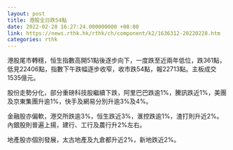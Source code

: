 ```yaml
---
layout: post
title: 港股全日跌54點
date: 2022-02-28 16:27:24.000000000 +08:00
link: https://news.rthk.hk/rthk/ch/component/k2/1636312-20220228.htm
categories: rthk
---
```


港股尾市轉穩，恒生指數高開51點後逐步向下，一度跌至近兩年低位，跌361點，低見22406點，指數下午跌幅逐步收窄，收市跌54點，報22713點。主板成交1535億元。

股份走勢分化，部分重磅科技股繼續下跌，阿里巴巴跌逾1%，騰訊跌近1%，美團及京東集團升逾1%，快手及網易分別升逾3%及4%。

金融股亦偏軟，港交所跌逾3%，恒生跌近3%，滙控跌逾1%，渣打則升近2%。內銀股則普遍上揚，建行、工行及農行升2%左右。

地產股亦個別發展，太古地產及九倉都升近2%，新地跌近2%。
